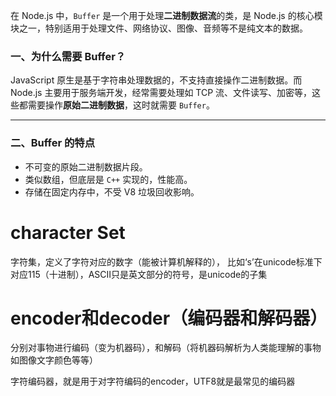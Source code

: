 在 Node.js 中，`Buffer` 是一个用于处理**二进制数据流**的类，是 Node.js 的核心模块之一，特别适用于处理文件、网络协议、图像、音频等不是纯文本的数据。

### 一、为什么需要 Buffer？

JavaScript 原生是基于字符串处理数据的，不支持直接操作二进制数据。而 Node.js 主要用于服务端开发，经常需要处理如 TCP 流、文件读写、加密等，这些都需要操作**原始二进制数据**，这时就需要 `Buffer`。

---

### 二、Buffer 的特点

- 不可变的原始二进制数据片段。
- 类似数组，但底层是 `C++` 实现的，性能高。
- 存储在固定内存中，不受 V8 垃圾回收影响。


# character Set

字符集，定义了字符对应的数字（能被计算机解释的），
比如‘s’在unicode标准下对应115（十进制），ASCII只是英文部分的符号，是unicode的子集

# encoder和decoder（编码器和解码器）

分别对事物进行编码（变为机器码），和解码（将机器码解析为人类能理解的事物如图像文字颜色等等）

字符编码器，就是用于对字符编码的encoder，UTF8就是最常见的编码器

